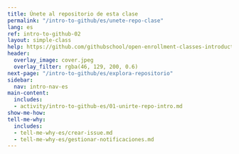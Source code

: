 ```yaml
---
title: Únete al repositorio de esta clase
permalink: "/intro-to-github/es/unete-repo-clase"
lang: es
ref: intro-to-github-02
layout: simple-class
help: https://github.com/githubschool/open-enrollment-classes-introduction-to-github/issues/new?title=I%20need%20help&body=Describe%20what%20you%20need%20help%20with%20here.&labels=Help%20Wanted
header:
  overlay_image: cover.jpeg
  overlay_filter: rgba(46, 129, 200, 0.6)
next-page: "/intro-to-github/es/explora-repositorio"
sidebar:
  nav: intro-nav-es
main-content:
  includes:
  - activity/intro-to-github-es/01-unirte-repo-intro.md
show-me-how: 
tell-me-why:
  includes:
  - tell-me-why-es/crear-issue.md
  - tell-me-why-es/gestionar-notificaciones.md
---
```


